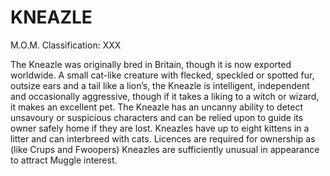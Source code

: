 # KNEAZLE  
M.O.M. Classification: XXX  
  
The Kneazle was originally bred in Britain, though it is now exported worldwide. A small cat-like creature with flecked, speckled or spotted fur, outsize ears and a tail like a lion’s, the Kneazle is intelligent, independent and occasionally aggressive, though if it takes a liking to a witch or wizard, it makes an excellent pet. The Kneazle has an uncanny ability to detect unsavoury or suspicious characters and can be relied upon to guide its owner safely home if they are lost. Kneazles have up to eight kittens in a litter and can interbreed with cats. Licences are required for ownership as (like Crups and Fwoopers) Kneazles are sufficiently unusual in appearance to attract Muggle interest.  
  
